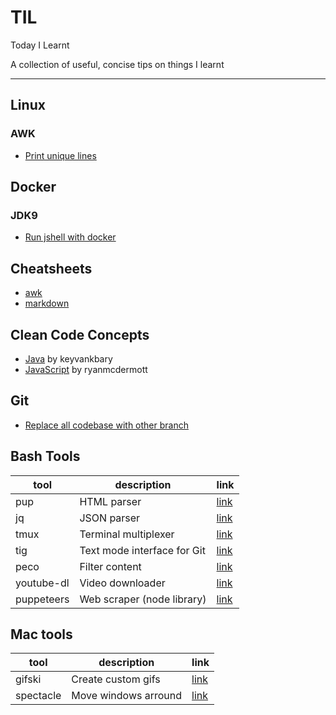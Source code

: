 # TIL
Today I Learnt

A collection of useful, concise tips on things I learnt

---

## Linux

### AWK
- [ Print unique lines ](linux/awk/uniq-lines.md)

## Docker

### JDK9
- [ Run jshell with docker ](docker/jdk/jshel.md)

## Cheatsheets
- [awk](https://www.shortcutfoo.com/app/dojos/awk/cheatsheet) 
- [markdown](https://github.com/adam-p/markdown-here/wiki/Markdown-Cheatsheet)

## Clean Code Concepts
- [Java](https://github.com/keyvanakbary/book-notes/blob/master/effective-java.md) by keyvankbary
- [JavaScript](https://github.com/ryanmcdermott/clean-code-javascript) by ryanmcdermott

## Git
- [ Replace all codebase with other branch ](git/merge-ours-strategy.md)

## Bash Tools
| tool | description | link |
| ---- | ----------- | ---- |
| pup  | HTML parser | [link](https://github.com/ericchiang/pup)|
| jq   | JSON parser | [link](https://stedolan.github.io/jq/)| 
| tmux | Terminal multiplexer | [link](https://github.com/tmux/tmux/wiki)|
| tig | Text mode interface for Git | [link](https://github.com/jonas/tig) |
| peco | Filter content | [link](https://github.com/peco/peco) |
| youtube-dl | Video downloader | [link](https://ytdl-org.github.io/youtube-dl/index.html) |
| puppeteers | Web scraper (node library) | [link](https://www.npmjs.com/package/puppeteer) |

## Mac tools
| tool | description | link |
| ---- | ----------- | ---- |
| gifski | Create custom gifs | [link](https://sindresorhus.com/gifski) |
| spectacle | Move windows arround | [link](https://www.spectacleapp.com/) |
